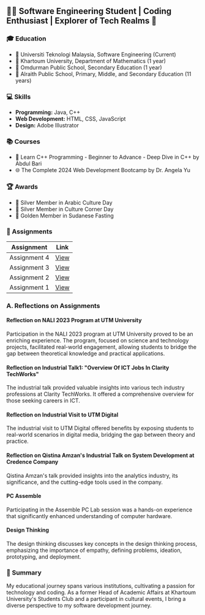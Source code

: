 ## 👩‍💻 Software Engineering Student | Coding Enthusiast | Explorer of Tech Realms 🚀

### 🎓 Education
- 🏫 Universiti Teknologi Malaysia, Software Engineering (Current)
- 🏢 Khartoum University, Department of Mathematics (1 year)
- 🏫 Omdurman Public School, Secondary Education (1 year)
- 🏫 Alraith Public School, Primary, Middle, and Secondary Education (11 years)

### 💻 Skills
- **Programming:** Java, C++
- **Web Development:** HTML, CSS, JavaScript
- **Design:** Adobe Illustrator

### 📚 Courses
- 🚀 Learn C++ Programming - Beginner to Advance - Deep Dive in C++ by Abdul Bari
- 🌐 The Complete 2024 Web Development Bootcamp by Dr. Angela Yu

### 🏆 Awards
- 🥈 Silver Member in Arabic Culture Day
- 🥈 Silver Member in Culture Corner Day
- 🥇 Golden Member in Sudanese Fasting

### 📎 Assignments
| Assignment | Link |
|------------|------|
| Assignment 4 | [View](https://drive.google.com/file/d/14dd6rku5fvDE_rFrmCY5lwkWt213tHKD/view?usp=drive_link) |
| Assignment 3 | [View](https://drive.google.com/file/d/1J8Q3ajjHbOb9EqFu0m6chsH5dvZ98mkn/view?usp=drive_link) |
| Assignment 2 | [View](https://drive.google.com/file/d/1j3ZKq50Dvd7wHSu1FPMvtdg3Y) |
| Assignment 1 | [View](https://drive.google.com/file/d/1H84evvFw7Fshnx6oDCI6iXXlMNaF9jRf/view?usp=drive_link) |

### A. Reflections on Assignments
#### Reflection on NALI 2023 Program at UTM University
Participation in the NALI 2023 program at UTM University proved to be an enriching experience. The program, focused on science and technology projects, facilitated real-world engagement, allowing students to bridge the gap between theoretical knowledge and practical applications. 

#### Reflection on Industrial Talk1: "Overview Of ICT Jobs In Clarity TechWorks"
The industrial talk provided valuable insights into various tech industry professions at Clarity TechWorks. It offered a comprehensive overview for those seeking careers in ICT.

#### Reflection on Industrial Visit to UTM Digital
The industrial visit to UTM Digital offered benefits by exposing students to real-world scenarios in digital media, bridging the gap between theory and practice.

#### Reflection on Qistina Amzan's Industrial Talk on System Development at Credence Company
Qistina Amzan's talk provided insights into the analytics industry, its significance, and the cutting-edge tools used in the company.

#### PC Assemble
Participating in the Assemble PC Lab session was a hands-on experience that significantly enhanced understanding of computer hardware.

#### Design Thinking
The design thinking discusses key concepts in the design thinking process, emphasizing the importance of empathy, defining problems, ideation, prototyping, and deployment.

### 📝 Summary
My educational journey spans various institutions, cultivating a passion for technology and coding. As a former Head of Academic Affairs at Khartoum University's Students Club and a participant in cultural events, I bring a diverse perspective to my software development journey.


